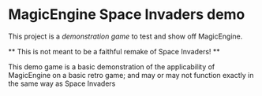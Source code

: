 # MagicEngine Space Invaders demo

This project is a *demonstration game* to test and show off MagicEngine.

** This is not meant to be a faithful remake of Space Invaders! **

This demo game is a basic demonstration of the applicability of MagicEngine on a basic retro game; and may or may not function exactly in the same way as Space Invaders